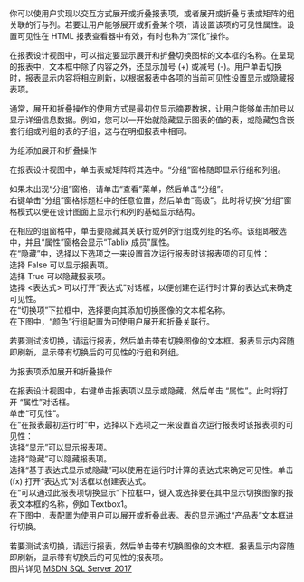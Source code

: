 你可以使用户实现以交互方式展开或折叠报表项，或者展开或折叠与表或矩阵的组关联的行与列。若要让用户能够展开或折叠某个项，请设置该项的可见性属性。设置可见性在 HTML 报表查看器中有效，有时也称为“深化”操作。

在报表设计视图中，可以指定要显示展开和折叠切换图标的文本框的名称。在呈现的报表中，文本框中除了内容之外，还显示加号 (+) 或减号 (-)。用户单击切换时，报表显示内容将相应刷新，以根据报表中各项的当前可见性设置显示或隐藏报表项。

通常，展开和折叠操作的使用方式是最初仅显示摘要数据，让用户能够单击加号以显示详细信息数据。例如，您可以一开始就隐藏显示图表的值的表，或隐藏包含嵌套行组或列组的表的子组，这与在明细报表中相同。

为组添加展开和折叠操作

在报表设计视图中，单击表或矩阵将其选中。“分组”窗格随即显示行组和列组。

如果未出现“分组”窗格，请单击“查看”菜单，然后单击“分组”。  
右键单击“分组”窗格标题栏中的任意位置，然后单击“高级”。此时将切换“分组”窗格模式以便在设计图面上显示行和列的基础显示结构。

在相应的组窗格中，单击要隐藏其关联行或列的行组或列组的名称。该组即被选中，并且“属性”窗格会显示“Tablix 成员”属性。  
在“隐藏”中，选择以下选项之一来设置首次运行报表时该报表项的可见性：  
选择 False 可以显示报表项。  
选择 True 可以隐藏报表项。  
选择 <表达式> 可以打开“表达式”对话框，以便创建在运行时计算的表达式来确定可见性。  
在“切换项”下拉框中，选择要向其添加切换图像的文本框名称。  
在下图中，“颜色”行组配置为可使用户展开和折叠关联行。

若要测试该切换，请运行报表，然后单击带有切换图像的文本框。报表显示内容随即刷新，显示带有切换后的可见性的行组和列组。

为报表项添加展开和折叠操作

在报表设计视图中，右键单击报表项以显示或隐藏，然后单击 <report item>“属性”。此时将打开 <report item>“属性”对话框。  
单击“可见性”。  
在“在报表最初运行时”中，选择以下选项之一来设置首次运行报表时该报表项的可见性：  
选择“显示”可以显示报表项。  
选择“隐藏”可以隐藏报表项。  
选择“基于表达式显示或隐藏”可以使用在运行时计算的表达式来确定可见性。单击 (fx) 打开“表达式”对话框以创建表达式。  
在“可以通过此报表项切换显示”下拉框中，键入或选择要在其中显示切换图像的报表文本框的名称，例如 Textbox1。  
在下图中，表配置为使用户可以展开或折叠此表。表的显示通过“产品表”文本框进行切换。  

若要测试该切换，请运行报表，然后单击带有切换图像的文本框。报表显示内容随即刷新，显示带有切换后的可见性的报表项。  
图片详见 [MSDN SQL Server 2017](https://docs.microsoft.com/zh-cn/sql/reporting-services/report-design/add-an-expand-or-collapse-action-to-an-item-report-builder-and-ssrs?view=sql-server-2017)

